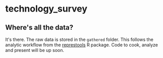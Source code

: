 # technology_survey

## Where's all the data?

It's there. The raw data is stored in the `gathered` folder. This follows the analytic workflow from the [represtools](https://pirategrunt.com/represtools/) R package. Code to cook, analyze and present will be up soon.

